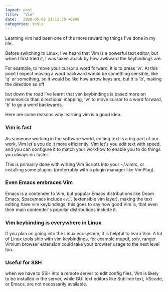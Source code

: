 ```yaml
---
layout: post
title:  "Vim"
date:   2020-05-08 21:12:30 +0800
categories: tools
---
```


Learning vim had been one of the more rewarding things I've done in my life.

Before switching to Linux, I've heard that Vim is a powerful text editor, but when I first tried it, I was taken aback by how awkward the keybindings are.

For example, to move your cursor a word forward, it is to press 'w'. At this point I expect moving a word backward would be something sensible, like 'q' or something, so it would be like how arrow keys are, but it is 'b', making the direction so off

but down the road I've learnt that vim keybindings is based more on mnemonics than directional mapping, 'w' to move cursor to a word forward, 'b' to go a word backwards.

Here are some reasons why learning vim is a good idea.

### Vim is fast
As someone working in the software world, editing text is a big part of our work, Vim let's you do it more efficiently.
Vim let's you edit text with speed, and you can configure it to match your workflow to enable you to do things you always do faster.

This is primarily done with writing Vim Scripts into your ~/.vimrc, or installing some plugins (preferrably with a plugin manager like VimPlug).

### Even Emacs embraces Vim
Emacs is a contender to Vim, but popular Emacs distributions like Doom Emacs, Spacemacs include `evil` (extensible vim layer), making the text editing have vim keybindings, this goes to say how good Vim is, that even their main contender's popular distributions include it.

### Vim keybinding is everywhere in Linux
If you plan on going into the Linux ecosystem, it is helpful to learn Vim. A lot of Linux tools ship with vim keybindings, for example mupdf, sxiv, ranger. Vimium browser extension could take your browser usage to the next level too.

### Useful for SSH
when we have to SSH into a remote server to edit config files, Vim is likely to be installed in the server, while GUI text editors like Sublime text, VScode, or Emacs, are not necessarily available.
